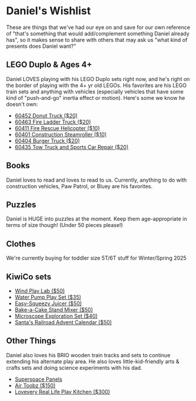 # Daniel's Wishlist
These are things that we've had our eye on and save for our own reference of "that's something that would add/complement something Daniel already has", so it makes sense to share with others that may ask us "what kind of presents does Daniel want?"

## LEGO Duplo & Ages 4+
Daniel LOVES playing with his LEGO Duplo sets right now, and he's right on the border of playing with the 4+ yr old LEGOs. His favorites are his LEGO train sets and anything with vehicles (especially vehicles that have some kind of "push-and-go" inertia effect or motion). Here's some we know he doesn't own:
- [60452 Donut Truck ($20)](https://www.lego.com/en-us/product/donut-truck-60452)
- [60463 Fire Ladder Truck ($20)](https://www.lego.com/en-us/product/fire-ladder-truck-60463)
- [60411 Fire Rescue Helicopter ($10)](https://www.lego.com/en-us/product/fire-rescue-helicopter-60411)
- [60401 Construction Steamroller ($10)](https://www.lego.com/en-us/product/construction-steamroller-60401)
- [60404 Burger Truck ($20)](https://www.lego.com/en-us/product/burger-truck-60404)
- [60435 Tow Truck and Sports Car Repair ($20)](https://www.lego.com/en-us/product/tow-truck-and-sports-car-repair-60435)


## Books
Daniel loves to read and loves to read to us. Currently, anything to do with construction vehicles, Paw Patrol, or Bluey are his favorites.

## Puzzles
Daniel is HUGE into puzzles at the moment. Keep them age-appropriate in terms of size though! (Under 50 pieces please!)

## Clothes
We're currently buying for toddler size 5T/6T stuff for Winter/Spring 2025

## KiwiCo sets
- [Wind Play Lab ($50)](https://www.kiwico.com/us/store/dp/wind-play-lab/5991)
- [Water Pump Play Set ($35)](https://www.kiwico.com/us/store/dp/water-pump-play-set/5942)
- [Easy-Squeezy Juicer ($50)](https://www.kiwico.com/us/store/dp/easy-squeezy-juicer/5854)
- [Bake-a-Cake Stand Mixer ($50)](https://www.kiwico.com/us/store/dp/baking-and-fractions-project-kit/3782)
- [Microscope Exploration Set ($40)](https://www.kiwico.com/us/store/dp/microscope-exploration-set/6124)
- [Santa's Railroad Advent Calendar ($50)](https://www.kiwico.com/us/store/dp/santas-railroad-advent-calendar-project-kit/5558)

## Other Things
Daniel also loves his BRIO wooden train tracks and sets to continue extending his alternate play area. He also loves little-kid-friendly arts & crafts sets and doing science experiments with his dad.
- [Superspace Panels](https://www.getsuperspace.com/products/the-big-set)
- [Air Toobz ($150)](https://www.fatbraintoys.com/toy_companies/fat_brain_toy_co/air_toobz.cfm)
- [Lovevery Real Life Play Kitchen ($300)](https://lovevery.com/products/the-real-life-play-kitchen?variant=40948356743301)
